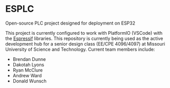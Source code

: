 # ESPLC
Open-source PLC project designed for deployment on ESP32 

This project is currently configured to work with PlatformIO (VSCode) with the <a href = "https://docs.platformio.org/en/latest/platforms/espressif32.html">Espressif</a> libraries.
This repository is currently being used as the active development hub for a senior design class (EE/CPE 4096/4097) at Missouri University of Science and Technology.
Current team members include:
  - Brendan Dunne 
  - Dakotah Lyons
  - Ryan McClure
  - Andrew Ward
  - Donald Wunsch
